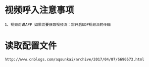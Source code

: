 # 视频呼入注意事项

    1、视频对讲APP 如果需要获取视频流：需开启UDP视频流的传输

# 读取配置文件

    http://www.cnblogs.com/aqsunkai/archive/2017/04/07/6690573.html